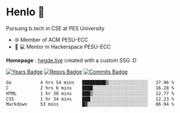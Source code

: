
# Henlo 🌊

Pursuing b.tech in CSE at PES University

 - 🌐 Member of ACM PESU-ECC
 - 👨 💻 Mentor in Hackerspace PESU-ECC

**Homepage** : [hegde.live](https://hegde.live) created with a custom SSG :D

 [![Years Badge](https://badges.pufler.dev/years/bwaklog)](https://badges.pufler.dev) 
 [![Repos Badge](https://badges.pufler.dev/repos/bwaklog)](https://badges.pufler.dev)
 [![Commits Badge](https://badges.pufler.dev/commits/monthly/bwaklog)](https://badges.pufler.dev)

<!--START_SECTION:waka-->

```txt
Go           4 hrs 54 mins   █████████▒░░░░░░░░░░░░░░░   37.96 %
C            2 hrs 6 mins    ████░░░░░░░░░░░░░░░░░░░░░   16.28 %
HTML         1 hr 38 mins    ███▒░░░░░░░░░░░░░░░░░░░░░   12.77 %
CSS          1 hr 34 mins    ███░░░░░░░░░░░░░░░░░░░░░░   12.23 %
Markdown     53 mins         █▓░░░░░░░░░░░░░░░░░░░░░░░   06.94 %
```

<!--END_SECTION:waka-->
